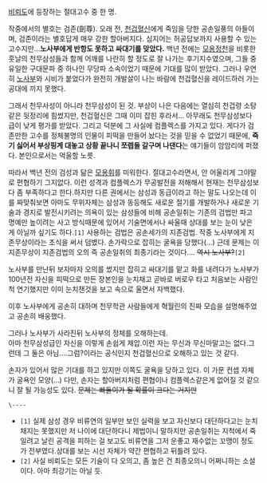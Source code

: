 [비뢰도](%EB%B9%84%EB%A2%B0%EB%8F%84.md)에 등장하는 절대고수 중 한 명.

작중에서의 별호는 검존(劍尊). 오래 전, [천겁혈신](%EC%B2%9C%EA%B2%81%ED%98%88%EC%8B%A0.md)에게
죽임을 당한 공손일풍의 아들이며, 검존이라는 별호답게 매우 강한 할아버지다. 심지어는 허공답보까지 사용할 수 있는 고수지만…**노사부에게
반항도 못하고 싸대기를 맞았다.** 백년 전에는 [모용정천](%EB%AA%A8%EC%9A%A9%EC%A0%95%EC%B2%9C.md)을
비롯한 훗날의 천무삼성들과 함께 어깨를 나란히 할 정도로 잘 나가는 후기지수였으며, 그들 중 유일한 구대문파 중 하나인 무당파 소속이었기
때문에 기대를 많이 받았다. 그러나 우연히 [노사부](%EB%85%B8%EC%82%AC%EB%B6%80.md)와 시비가 붙었다가 완전히
개발살이 나는 바람에 천겁혈신을 레이드하러 가는 공대에 끼지 못했다.

그래서 천무사성이 아니라 천무삼성이 된 것. 부상이 나은 다음에는 열심히 천겁령 소탕 같은 뒷정리에 힘썼지만, 천겁혈신은 그때 이미 잡힌
후라서… 아무래도 천무삼성보다 급이 낮게 평가를 받았다. 그리고 덕분에 그 사실에 컴플렉스를 가지고 있다. 게다가 검존만한 고수를 정체불명의
인물이 피떡을 만들어 놨다는 것을 믿을 수 없었기 때문에, **죽기 싫어서 부상핑계 대놓고 상황 끝나니 쪼렙들 갈구며 나댄다**는 얘기들이
암암리에 퍼졌다. 본인으로서는 억울할 노릇.

따라서 백년 전의 검성과 닮은 [모용휘](%EB%AA%A8%EC%9A%A9%ED%9C%98.md)를 미워한다. 절대고수라면서, 안
어울리게 그야말로 편협하기 그지없다. 이런 성격과 컴플렉스가 무공발전을 저해해서 현재는 천무삼성보다 좀 부족하다고 한다.하지만 다른 권에서는
삼성과 동급이라고 하는 말도 나오는데 이를 짜맞춰보면 아마도 무위자체는 삼성과 동등해도 새로운 절기를 개발하거나 새로운 기술과 경지로
발전시키려는 의욕이 있는 삼성들에 비해 공손일취는 기존의 검법만 파고 명예만 높이려는 사고 방식때문에 있어서 기술면에서나 싸울때 상대를 보는
눈이 낮은 게 아닐까 싶기도 하다.`[1]` 사용하는 검법은 공손세가의 지존검법. 작중 노사부에게 지존무상이라는 초식을 써서 덤볐다.
손가락으로 잡히는 굴욕을 당했다(…) 근데 문제는 이 지존무상이 지존검법의 오의 즉 공손일취의 최종기라는 것이다…. <del>역시
노사부?</del>`[2]`

노사부를 만난뒤 보자마자 오의를 썼지만 잡히고 싸대기를 맡고 화를 내려다가 노사부가 100년전 자신을 피떡으로 만든 장본인을 눈치채고 곧바로
버로우 타고 처음보는 사람인척 연기했지만 이미 눈치챈것을 보고 속으로 울면서 자백했다.

이후 노사부에게 공손히 대하며 천무학관 사람들에게 혁월린의 진짜 모습을 설명해주었고 공손히 배웅했다.

그러나 노사부가 사라진뒤 노사부의 정체를 오해하는데.  
아마 천무삼성급인 자신을 이렇게 손쉽게 제압.이런 자는 무신과 무신마말고는 없다.그런데 그 둘은 아님....그럼?이라는 공식인지 천겁혈신으로
오해하고 있는 것 같다.

손자가 있어서 많은 기대를 하고 있지만 이쪽도 굴욕을 당하고 있다. 이 가문 컨셉 자체가 굴욕인 모양(…) 다만, 손자는 할아버지처럼
편협이나 컴플렉스같은게 없어질 것 같으니 잘 될 가능성도 있다. <del>문제는 빠돌이가 될 확률이 크다는 거지만</del>

`\----`

  * `[1]` 실제 삼성 경우 비류연의 일부만 보인 실력을 보고 자신보다 대단하다고는 눈치 채지는 못했지만 저 나이에 대단하다니 제법이니 말하지만 공손일취는 지척에서 죽일려고 날린 공격을 피하는 걸 보고도 비류연을 그저 운좋고 재수없는 꼬맹이 정도가 전부였다.상대를 보는 시선 자체가 약간 편협하고 뒤틀려 있다.
  * `[2]` 사실 비뢰도는 모든 기술이 다 오의고, 좀 높은 건 최종오의니 어쩌니하는 소설이다. 아마 최강기는 아닐 듯.

